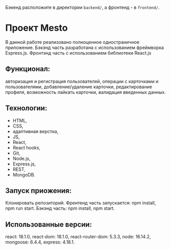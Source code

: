 Бэкенд расположите в директории `backend/`, а фронтенд - в `frontend/`. 

# Проект Mesto

В данной работе реализовано полноценное одностраничное приложение. Бэкэнд часть разработана с использованием фреймворка Express.js. Фронтэнд часть с использованием библиотеки React.js

## Функционал:
авторизация и регистрация пользователей, операции с карточками и пользователями, добавление/удаление карточки, редактирование профиля, возможность лайкать карточки, валидация введенных данных.

## Технологии:
- HTML,
- CSS,
- адаптивная верстка,
- JS, 
- React, 
- React hooks,
- Git,
- Node.js, 
- Express.js,
- REST,
- MongoDB.

## Запуск приожения:
Клонировать репозиторий. Френтенд часть запускается: npm install, npm run start.  Бэкэнд часть: npm install, npm start.

## Использованные версии:
react: 18.1.0,
react-dom: 18.1.0,
react-router-dom: 5.3.3,
node: 16.14.2,
mongoose: 6.4.4,
express: 4.18.1.
